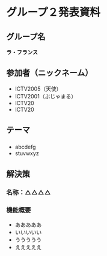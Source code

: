 # グループ２発表資料

## グループ名
**ラ・フランス**

## 参加者（ニックネーム）
- ICTV2005（天使）　
- ICTV2001（ぶじゃまる）
- ICTV20
- ICTV20

## テーマ
### 
- abcdefg
- stuvwxyz

## 解決策
### 名称：△△△△
### 機能概要
- あああああ  
- いいいいい  
- ううううう
- えええええ

